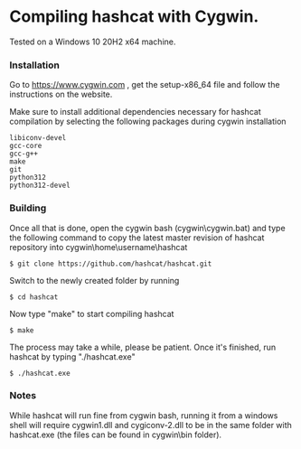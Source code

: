 # Compiling hashcat with Cygwin.

Tested on a Windows 10 20H2 x64 machine.

### Installation ###

Go to https://www.cygwin.com , get the setup-x86_64 file and follow the instructions on the website.

Make sure to install additional dependencies necessary for hashcat compilation by selecting the following packages during cygwin installation

```
libiconv-devel
gcc-core
gcc-g++
make
git
python312
python312-devel
```

### Building ###

Once all that is done, open the cygwin bash (cygwin\cygwin.bat) and type the following command to copy the latest master revision of hashcat repository into cygwin\home\username\hashcat

```
$ git clone https://github.com/hashcat/hashcat.git
```

Switch to the newly created folder by running

```
$ cd hashcat
```

Now type "make" to start compiling hashcat

```
$ make
```

The process may take a while, please be patient. Once it's finished, run hashcat by typing "./hashcat.exe"

```
$ ./hashcat.exe
```

### Notes ###

While hashcat will run fine from cygwin bash, running it from a windows shell will require cygwin1.dll and cygiconv-2.dll to be in the same folder with hashcat.exe (the files can be found in cygwin\bin folder).

